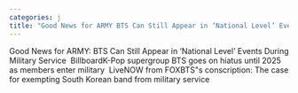 ```yaml
---
categories: j
title: "Good News for ARMY BTS Can Still Appear in ‘National Level’ Events During Military Service  Billboard"
---
```

Good News for ARMY: BTS Can Still Appear in ‘National Level’ Events During Military Service&nbsp;&nbsp;BillboardK-Pop supergroup BTS goes on hiatus until 2025 as members enter military&nbsp;&nbsp;LiveNOW from FOXBTS"s conscription: The case for exempting South Korean band from military service&nbsp;